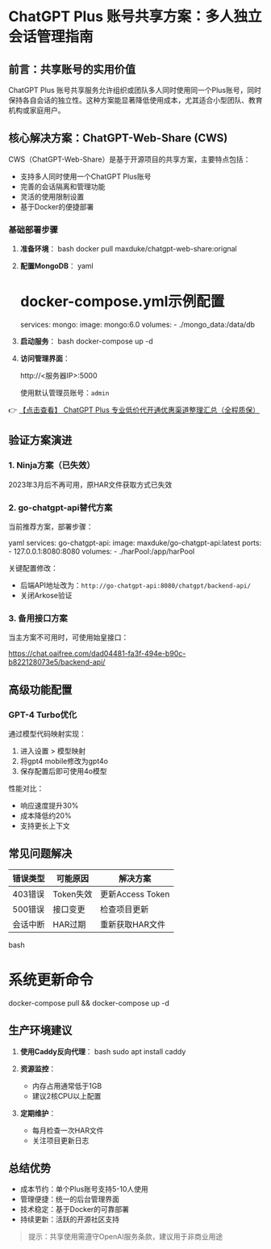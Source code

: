 # ChatGPT Plus 账号共享方案：多人独立会话管理指南

## 前言：共享账号的实用价值

ChatGPT Plus 账号共享服务允许组织或团队多人同时使用同一个Plus账号，同时保持各自会话的独立性。这种方案能显著降低使用成本，尤其适合小型团队、教育机构或家庭用户。

## 核心解决方案：ChatGPT-Web-Share (CWS)

CWS（ChatGPT-Web-Share）是基于开源项目的共享方案，主要特点包括：

- 支持多人同时使用一个ChatGPT Plus账号
- 完善的会话隔离和管理功能
- 灵活的使用限制设置
- 基于Docker的便捷部署

### 基础部署步骤

1. **准备环境**：
   bash
   docker pull maxduke/chatgpt-web-share:orignal
   

2. **配置MongoDB**：
   yaml
   # docker-compose.yml示例配置
   services:
     mongo:
       image: mongo:6.0
       volumes:
         - ./mongo_data:/data/db
   

3. **启动服务**：
   bash
   docker-compose up -d
   

4. **访问管理界面**：
   
   http://<服务器IP>:5000
   
   使用默认管理员账号：`admin`

👉 [【点击查看】 ChatGPT Plus 专业低价代开通优惠渠道整理汇总（全程质保）](https://bit.ly/DaiKai)

## 验证方案演进

### 1. Ninja方案（已失效）
2023年3月后不再可用，原HAR文件获取方式已失效

### 2. go-chatgpt-api替代方案
当前推荐方案，部署步骤：

yaml
services:
  go-chatgpt-api:
    image: maxduke/go-chatgpt-api:latest
    ports:
      - 127.0.0.1:8080:8080
    volumes:
      - ./harPool:/app/harPool

关键配置修改：
- 后端API地址改为：`http://go-chatgpt-api:8080/chatgpt/backend-api/`
- 关闭Arkose验证

### 3. 备用接口方案
当主方案不可用时，可使用始皇接口：

https://chat.oaifree.com/dad04481-fa3f-494e-b90c-b822128073e5/backend-api/

## 高级功能配置

### GPT-4 Turbo优化
通过模型代码映射实现：
1. 进入设置 > 模型映射
2. 将gpt4 mobile修改为gpt4o
3. 保存配置后即可使用4o模型

性能对比：
- 响应速度提升30%
- 成本降低约20%
- 支持更长上下文

## 常见问题解决

| 错误类型 | 可能原因 | 解决方案 |
|---------|---------|---------|
| 403错误 | Token失效 | 更新Access Token |
| 500错误 | 接口变更 | 检查项目更新 |
| 会话中断 | HAR过期 | 重新获取HAR文件 |

bash
# 系统更新命令
docker-compose pull && docker-compose up -d

## 生产环境建议

1. **使用Caddy反向代理**：
   bash
   sudo apt install caddy
   

2. **资源监控**：
   - 内存占用通常低于1GB
   - 建议2核CPU以上配置

3. **定期维护**：
   - 每月检查一次HAR文件
   - 关注项目更新日志

## 总结优势

- 成本节约：单个Plus账号支持5-10人使用
- 管理便捷：统一的后台管理界面
- 技术稳定：基于Docker的可靠部署
- 持续更新：活跃的开源社区支持

> 提示：共享使用需遵守OpenAI服务条款，建议用于非商业用途
